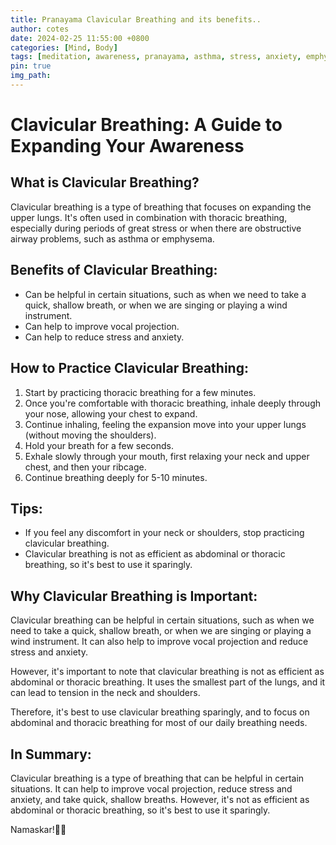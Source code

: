```yaml
---
title: Pranayama Clavicular Breathing and its benefits..
author: cotes
date: 2024-02-25 11:55:00 +0800
categories: [Mind, Body]
tags: [meditation, awareness, pranayama, asthma, stress, anxiety, emphysema] 
pin: true
img_path:  
---
```


# **Clavicular Breathing: A Guide to Expanding Your Awareness**

## **What is Clavicular Breathing?**

Clavicular breathing is a type of breathing that focuses on expanding the upper lungs. It's often used in combination with thoracic breathing, especially during periods of great stress or when there are obstructive airway problems, such as asthma or emphysema.

## Benefits of Clavicular Breathing:

- Can be helpful in certain situations, such as when we need to take a quick, shallow breath, or when we are singing or playing a wind instrument.
- Can help to improve vocal projection.
- Can help to reduce stress and anxiety.

## How to Practice Clavicular Breathing:

1. Start by practicing thoracic breathing for a few minutes.
2. Once you're comfortable with thoracic breathing, inhale deeply through your nose, allowing your chest to expand. 
3. Continue inhaling, feeling the expansion move into your upper lungs (without moving the shoulders).
4. Hold your breath for a few seconds.
5. Exhale slowly through your mouth, first relaxing your neck and upper chest, and then your ribcage.
6. Continue breathing deeply for 5-10 minutes.

## Tips:

- If you feel any discomfort in your neck or shoulders, stop practicing clavicular breathing.
- Clavicular breathing is not as efficient as abdominal or thoracic breathing, so it's best to use it sparingly.

## Why Clavicular Breathing is Important:

Clavicular breathing can be helpful in certain situations, such as when we need to take a quick, shallow breath, or when we are singing or playing a wind instrument. It can also help to improve vocal projection and reduce stress and anxiety.

However, it's important to note that clavicular breathing is not as efficient as abdominal or thoracic breathing. It uses the smallest part of the lungs, and it can lead to tension in the neck and shoulders.

Therefore, it's best to use clavicular breathing sparingly, and to focus on abdominal and thoracic breathing for most of our daily breathing needs.

## In Summary:

Clavicular breathing is a type of breathing that can be helpful in certain situations. It can help to improve vocal projection, reduce stress and anxiety, and take quick, shallow breaths. However, it's not as efficient as abdominal or thoracic breathing, so it's best to use it sparingly.

Namaskar!🙏✨